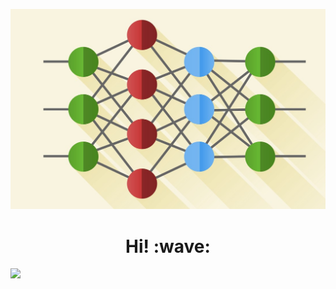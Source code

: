 
[![Header](https://github.com/MZain-electro/MZain-electro/blob/main/neural.jpeg "Header")](https://www.linkedin.com/in/zain-mohammad/)
<h1 align='center'> Hi! :wave:</h1>
<img src="https://raw.githubusercontent.com/<OWNER>/<OWNER>/master/<GIF_NAME>.gif" width="30px">


<!--
**MZain-electro/MZain-electro** is a ✨ _special_ ✨ repository because its `README.md` (this file) appears on your GitHub profile.

Here are some ideas to get you started:

- 🔭 I’m currently working on ...
- 🌱 I’m currently learning ...
- 👯 I’m looking to collaborate on ...
- 🤔 I’m looking for help with ...
- 💬 Ask me about ...
- 📫 How to reach me: ...
- 😄 Pronouns: ...
- ⚡ Fun fact: ...
-->
